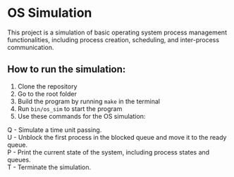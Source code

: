 # OS Simulation
This project is a simulation of basic operating system process management functionalities, including process creation, scheduling, and inter-process communication. 
## How to run the simulation:

1. Clone the repository
2. Go to the root folder
3. Build the program by running ```make``` in the terminal
4. Run ```bin/os_sim``` to start the program
5. Use these commands for the OS simulation:

Q	- Simulate a time unit passing. </br>
U	- Unblock the first process in the blocked queue and move it to the ready queue. </br>
P	- Print the current state of the system, including process states and queues. </br>
T	- Terminate the simulation.

